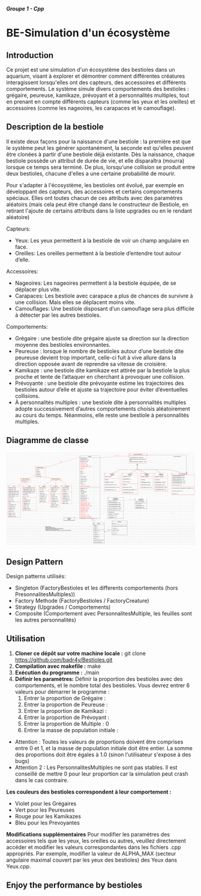 ***Groupe 1 - Cpp***

# BE-Simulation d'un écosystème

## Introduction
Ce projet est une simulation d'un écosystème des bestioles dans un aquarium, visant à explorer et démontrer comment différentes créatures interagissent lorsqu'elles ont des capteurs, des accessoires et différents comportements. Le système simule divers comportements des bestioles : grégaire, peureuse, kamikaze, prévoyant et à personnalités multiples, tout en prenant en compte différents capteurs (comme les yeux et les oreilles) et accessoires (comme les nageoires, les carapaces et le camouflage).

## Description de la bestiole
Il existe deux façons pour la naissance d'une bestiole : la première est que le système peut les générer spontanément, la seconde est qu'elles peuvent être clonées à partir d'une bestiole déjà existante. Dès la naissance, chaque bestiole possède un attribut de durée de vie, et elle disparaîtra (mourra) lorsque ce temps sera terminé. De plus, lorsqu'une collision se produit entre deux bestioles, chacune d'elles a une certaine probabilité de mourir.

Pour s'adapter à l'écosystème, les bestioles ont évolué, par exemple en développant des capteurs, des accessoires et certains comportements spéciaux. Elles ont toutes chacun de ces attributs avec des paramètres aléatoirs (mais cela peut être changé dans le constructeur de Bestiole, en retirant l'ajoute de certains attributs dans la liste upgrades ou en le rendant aléatoire) 

Capteurs:
- Yeux: Les yeux permettent à la bestiole de voir un champ angulaire en face.
- Oreilles: Les oreilles permettent à la bestiole d’entendre tout autour d’elle.

Accessoires:
- Nageoires: Les nageoires permettent à la bestiole équipée, de se déplacer plus vite.
- Carapaces: Les bestiole avec carapace a plus de chances de survivre à une collision. Mais elles se déplacent moins vite.
- Camouflages: Une bestiole disposant d’un camouflage sera plus difficile à détecter par les autres bestioles.

Comportements:
- Grégaire : une bestiole dite grégaire ajuste sa direction sur la direction moyenne
des bestioles environnantes.
- Peureuse : lorsque le nombre de bestioles autour d’une bestiole dite peureuse
devient trop important, celle-ci fuit à vive allure dans la direction opposée avant de reprendre sa vitesse de croisière.
- Kamikaze : une bestiole dite kamikaze est attirée par la bestiole la plus proche et
tente de l’attaquer en cherchant à provoquer une collision.
- Prévoyante : une bestiole dite prévoyante estime les trajectoires des bestioles
autour d’elle et ajuste sa trajectoire pour éviter d’éventuelles collisions.
- À personnalités multiples : une bestiole dite à personnalités multiples adopte
successivement d’autres comportements choisis aléatoirement au cours du temps. Néanmoins, elle reste une bestiole à personnalités multiples.

## Diagramme de classe
![Alt text](2023-12-14.png)
## Design Pattern
Design patterns utilisés:
- Singleton (FactoryBestioles et les differents comportements (hors PresonnalitesMultiples))
- Factory Methode (FactoryBestioles / FactoryCreature)
- Strategy (Upgrades / Comportements)
- Composite (Comportement avec PersonnalitesMultiple, les feuilles sont les autres personnalités)


## Utilisation
1. **Cloner ce dépôt sur votre machine locale :**
	git clone https://github.com/badr4y/Bestioles.git
2. **Compilation avec makefile :**
	make
3. **Exécution du programme :** 
	./main
4. **Définir les paramètres:**
Définir la proportion des bestioles avec des comportements, et le nombre total des bestioles. Vous devrez entrer 6 valeurs pour démarrer le programme :
    1. Entrer la proportion de Grégaire :
    2. Entrer la proportion de Peureuse :
    3. Entrer la proportion de Kamikazi :
    4. Entrer la proportion de Prévoyant :
    5. Entrer la proportion de Multiple : 0
    6. Entrer la masse de population initiale :
- Attention : Toutes les valeurs de proportions doivent être comprises entre 0 et 1, et la masse de population initiale doit être entier. La somme des proportions doit être égales à 1.0 (sinon l'utilisateur s'expose à des bugs)
- Attention 2 : Les PersonnalitesMultiples ne sont pas stables. Il est conseillé de mettre 0 pour leur proportion car la simulation peut crash dans le cas contraire.

**Les couleurs des bestioles correspondent à leur comportement :**
- Violet pour les Grégaires
- Vert pour les Peureuses
- Rouge pour les Kamikazes
- Bleu pour les Prevoyantes

**Modifications supplémentaires**
Pour modifier les paramètres des accessoires tels que les yeux, les oreilles ou autres, veuillez directement accéder et modifier les valeurs correspondantes dans les fichiers .cpp appropriés. Par exemple, modifier la valeur de ALPHA_MAX (secteur angulaire maximal couvert par les yeux des bestioles) des Yeux dans Yeux.cpp.

## Enjoy the performance by bestioles

